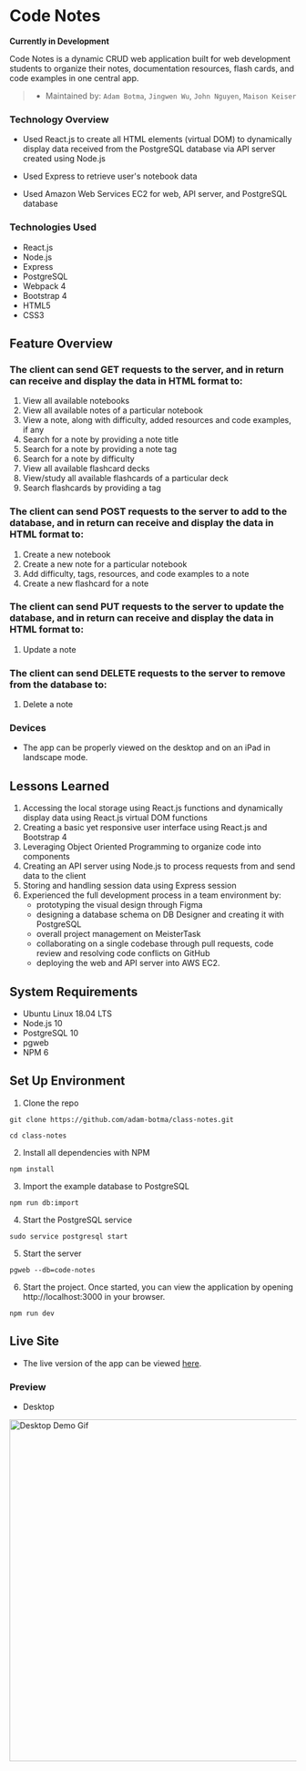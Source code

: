 # Code Notes

**Currently in Development**

Code Notes is a dynamic CRUD web application built for web development students to organize their notes, documentation resources, flash cards, and code examples in one central app.

> * Maintained by: `Adam Botma`, `Jingwen Wu`, `John Nguyen`, `Maison Keiser`

### Technology Overview

* Used React.js to create all HTML elements (virtual DOM) to dynamically display data received from the PostgreSQL database via API server created using Node.js

* Used Express to retrieve user's notebook data

* Used Amazon Web Services EC2 for web, API server, and PostgreSQL database


### Technologies Used

* React.js
* Node.js
* Express
* PostgreSQL
* Webpack 4
* Bootstrap 4
* HTML5
* CSS3

## Feature Overview
### The client can send GET requests to the server, and in return can receive and display the data in HTML format to:
  1. View all available notebooks
  2. View all available notes of a particular notebook
  3. View a note, along with difficulty, added resources and code examples, if any
  4. Search for a note by providing a note title
  5. Search for a note by providing a note tag
  6. Search for a note by difficulty
  7. View all available flashcard decks
  8. View/study all available flashcards of a particular deck
  5. Search flashcards by providing a tag

### The client can send POST requests to the server to add to the database, and in return can receive and display the data in HTML format to:

  1. Create a new notebook
  2. Create a new note for a particular notebook
  3. Add difficulty, tags, resources, and code examples to a note
  4. Create a new flashcard for a note

  ### The client can send PUT requests to the server to update the database, and in return can receive and display the data in HTML format to:

  1. Update a note

### The client can send DELETE requests to the server to remove from the database to:

  1. Delete a note

### Devices
* The app can be properly viewed on the desktop and on an iPad in landscape mode.

## Lessons Learned
  1. Accessing the local storage using React.js functions and dynamically display data using React.js virtual DOM functions
  2. Creating a basic yet responsive user interface using React.js and Bootstrap 4
  3. Leveraging Object Oriented Programming to organize code into components
  4. Creating an API server using Node.js to process requests from and send data to the client
  5. Storing and handling session data using Express session
  6. Experienced the full development process in a team environment by:
     * prototyping the visual design through Figma
     * designing a database schema on DB Designer and creating it with PostgreSQL
     * overall project management on MeisterTask
     * collaborating on a single codebase through pull requests, code review and resolving code conflicts on GitHub
     * deploying the web and API server into AWS EC2.

## System Requirements
* Ubuntu Linux 18.04 LTS
* Node.js 10
* PostgreSQL 10
* pgweb
* NPM 6

## Set Up Environment
1. Clone the repo

```
git clone https://github.com/adam-botma/class-notes.git

cd class-notes
```
2. Install all dependencies with NPM
```
npm install
```

3. Import the example database to PostgreSQL

```
npm run db:import
```

4. Start the PostgreSQL service
```
sudo service postgresql start
```

5. Start the server
```
pgweb --db=code-notes
```

6. Start the project.  Once started, you can view the application by opening http://localhost:3000 in your browser.
```
npm run dev
```



## Live Site
* The live version of the app can be viewed [here](https://code-notes.johnnguyencodes.com).

### Preview

* Desktop

<img src="https://user-images.githubusercontent.com/61361957/98852563-b2a07600-240c-11eb-86db-9f7855a2576d.gif" width="600" alt="Desktop Demo Gif"/>
